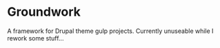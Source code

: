 # Groundwork

A framework for Drupal theme gulp projects. Currently unuseable while I rework some stuff...
